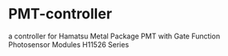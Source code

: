 # PMT-controller
a controller for Hamatsu Metal Package PMT with Gate Function Photosensor Modules H11526 Series
